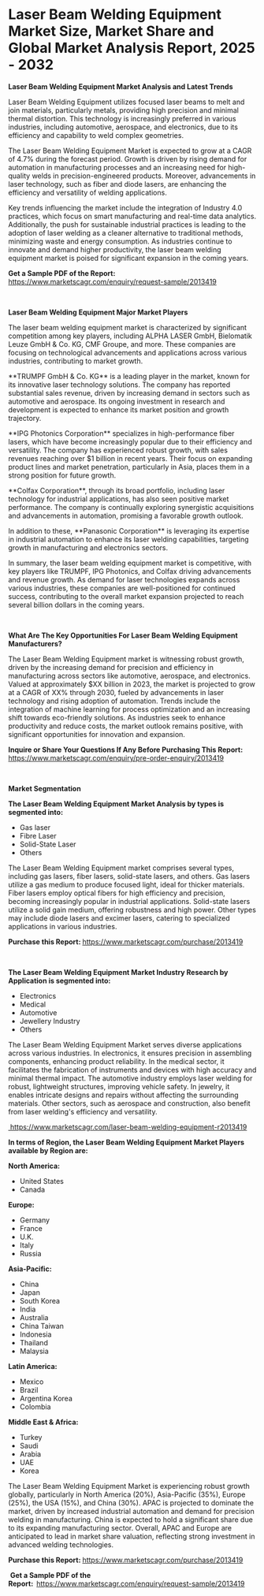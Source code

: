<p><h1>Laser Beam Welding Equipment Market Size, Market Share and Global Market Analysis Report, 2025 - 2032</h1></p><p><strong>Laser Beam Welding Equipment Market Analysis and Latest Trends</strong></p>
<p><p>Laser Beam Welding Equipment utilizes focused laser beams to melt and join materials, particularly metals, providing high precision and minimal thermal distortion. This technology is increasingly preferred in various industries, including automotive, aerospace, and electronics, due to its efficiency and capability to weld complex geometries.</p><p>The Laser Beam Welding Equipment Market is expected to grow at a CAGR of 4.7% during the forecast period. Growth is driven by rising demand for automation in manufacturing processes and an increasing need for high-quality welds in precision-engineered products. Moreover, advancements in laser technology, such as fiber and diode lasers, are enhancing the efficiency and versatility of welding applications.</p><p>Key trends influencing the market include the integration of Industry 4.0 practices, which focus on smart manufacturing and real-time data analytics. Additionally, the push for sustainable industrial practices is leading to the adoption of laser welding as a cleaner alternative to traditional methods, minimizing waste and energy consumption. As industries continue to innovate and demand higher productivity, the laser beam welding equipment market is poised for significant expansion in the coming years.</p></p>
<p><strong>Get a Sample PDF of the Report:&nbsp;</strong> <a href="https://www.marketscagr.com/enquiry/request-sample/2013419?utm_campaign=2304&utm_medium=2&utm_source=Github&utm_content=ia&utm_term=16042025&utm_id=laser-beam-welding-equipment">https://www.marketscagr.com/enquiry/request-sample/2013419</a></p>
<p>&nbsp;</p>
<p><strong>Laser Beam Welding Equipment Major Market Players</strong></p>
<p><p>The laser beam welding equipment market is characterized by significant competition among key players, including ALPHA LASER GmbH, Bielomatik Leuze GmbH & Co. KG, CMF Groupe, and more. These companies are focusing on technological advancements and applications across various industries, contributing to market growth.</p><p>**TRUMPF GmbH & Co. KG** is a leading player in the market, known for its innovative laser technology solutions. The company has reported substantial sales revenue, driven by increasing demand in sectors such as automotive and aerospace. Its ongoing investment in research and development is expected to enhance its market position and growth trajectory.</p><p>**IPG Photonics Corporation** specializes in high-performance fiber lasers, which have become increasingly popular due to their efficiency and versatility. The company has experienced robust growth, with sales revenues reaching over $1 billion in recent years. Their focus on expanding product lines and market penetration, particularly in Asia, places them in a strong position for future growth.</p><p>**Colfax Corporation**, through its broad portfolio, including laser technology for industrial applications, has also seen positive market performance. The company is continually exploring synergistic acquisitions and advancements in automation, promising a favorable growth outlook.</p><p>In addition to these, **Panasonic Corporation** is leveraging its expertise in industrial automation to enhance its laser welding capabilities, targeting growth in manufacturing and electronics sectors.</p><p>In summary, the laser beam welding equipment market is competitive, with key players like TRUMPF, IPG Photonics, and Colfax driving advancements and revenue growth. As demand for laser technologies expands across various industries, these companies are well-positioned for continued success, contributing to the overall market expansion projected to reach several billion dollars in the coming years.</p></p>
<p>&nbsp;</p>
<p><strong>What Are The Key Opportunities For Laser Beam Welding Equipment Manufacturers?</strong></p>
<p><p>The Laser Beam Welding Equipment market is witnessing robust growth, driven by the increasing demand for precision and efficiency in manufacturing across sectors like automotive, aerospace, and electronics. Valued at approximately $XX billion in 2023, the market is projected to grow at a CAGR of XX% through 2030, fueled by advancements in laser technology and rising adoption of automation. Trends include the integration of machine learning for process optimization and an increasing shift towards eco-friendly solutions. As industries seek to enhance productivity and reduce costs, the market outlook remains positive, with significant opportunities for innovation and expansion.</p></p>
<p><strong>Inquire or Share Your Questions If Any Before Purchasing This Report:</strong> <a href="https://www.marketscagr.com/enquiry/pre-order-enquiry/2013419?utm_campaign=2304&utm_medium=2&utm_source=Github&utm_content=ia&utm_term=16042025&utm_id=laser-beam-welding-equipment">https://www.marketscagr.com/enquiry/pre-order-enquiry/2013419</a></p>
<p>&nbsp;</p>
<p><strong>Market Segmentation</strong></p>
<p><strong>The Laser Beam Welding Equipment Market Analysis by types is segmented into:</strong></p>
<p><ul><li>Gas laser</li><li>Fibre Laser</li><li>Solid-State Laser</li><li>Others</li></ul></p>
<p><p>The Laser Beam Welding Equipment market comprises several types, including gas lasers, fiber lasers, solid-state lasers, and others. Gas lasers utilize a gas medium to produce focused light, ideal for thicker materials. Fiber lasers employ optical fibers for high efficiency and precision, becoming increasingly popular in industrial applications. Solid-state lasers utilize a solid gain medium, offering robustness and high power. Other types may include diode lasers and excimer lasers, catering to specialized applications in various industries.</p></p>
<p><strong>Purchase this Report:&nbsp;</strong><a href="https://www.marketscagr.com/purchase/2013419?utm_campaign=2304&utm_medium=2&utm_source=Github&utm_content=ia&utm_term=16042025&utm_id=laser-beam-welding-equipment">https://www.marketscagr.com/purchase/2013419</a></p>
<p>&nbsp;</p>
<p><strong>The Laser Beam Welding Equipment Market Industry Research by Application is segmented into:</strong></p>
<p><ul><li>Electronics</li><li>Medical</li><li>Automotive</li><li>Jewellery Industry</li><li>Others</li></ul></p>
<p><p>The Laser Beam Welding Equipment Market serves diverse applications across various industries. In electronics, it ensures precision in assembling components, enhancing product reliability. In the medical sector, it facilitates the fabrication of instruments and devices with high accuracy and minimal thermal impact. The automotive industry employs laser welding for robust, lightweight structures, improving vehicle safety. In jewelry, it enables intricate designs and repairs without affecting the surrounding materials. Other sectors, such as aerospace and construction, also benefit from laser welding's efficiency and versatility.</p></p>
<p><a href="https://www.marketscagr.com/laser-beam-welding-equipment-r2013419?utm_campaign=2304&utm_medium=2&utm_source=Github&utm_content=ia&utm_term=16042025&utm_id=laser-beam-welding-equipment">&nbsp;https://www.marketscagr.com/laser-beam-welding-equipment-r2013419</a></p>
<p><strong>In terms of Region, the Laser Beam Welding Equipment Market Players available by Region are:</strong></p>
<p>
    <p> <strong> North America: </strong>
        <ul>
            <li>United States</li>
            <li>Canada</li>
        </ul>
        </p> 
    <p> <strong> Europe: </strong>
        <ul>
            <li>Germany</li>
            <li>France</li>
            <li>U.K.</li>
            <li>Italy</li>
            <li>Russia</li>
        </ul>
        </p> 
    <p> <strong> Asia-Pacific: </strong>
        <ul>
            <li>China</li>
            <li>Japan</li>
            <li>South Korea</li>
            <li>India</li>
            <li>Australia</li>
            <li>China Taiwan</li>
            <li>Indonesia</li>
            <li>Thailand</li>
            <li>Malaysia</li>
        </ul>
        </p> 
    <p> <strong> Latin America: </strong>
        <ul>
            <li>Mexico</li>
            <li>Brazil</li>
            <li>Argentina Korea</li>
            <li>Colombia</li>
        </ul>
        </p> 
    <p> <strong> Middle East & Africa: </strong>
        <ul>
            <li>Turkey</li>
            <li>Saudi</li>
            <li>Arabia</li>
            <li>UAE</li>
            <li>Korea</li>
        </ul>
    </p>
    </p>
<p><p>The Laser Beam Welding Equipment Market is experiencing robust growth globally, particularly in North America (20%), Asia-Pacific (35%), Europe (25%), the USA (15%), and China (30%). APAC is projected to dominate the market, driven by increased industrial automation and demand for precision welding in manufacturing. China is expected to hold a significant share due to its expanding manufacturing sector. Overall, APAC and Europe are anticipated to lead in market share valuation, reflecting strong investment in advanced welding technologies.</p></p>
<p><strong>Purchase this Report: </strong><a href="https://www.marketscagr.com/purchase/2013419?utm_campaign=2304&utm_medium=2&utm_source=Github&utm_content=ia&utm_term=16042025&utm_id=laser-beam-welding-equipment">https://www.marketscagr.com/purchase/2013419</a></p>
<p>&nbsp;<strong>Get a Sample PDF of the Report:&nbsp;&nbsp;</strong><a href="https://www.marketscagr.com/enquiry/request-sample/2013419?utm_campaign=2304&utm_medium=2&utm_source=Github&utm_content=ia&utm_term=16042025&utm_id=laser-beam-welding-equipment">https://www.marketscagr.com/enquiry/request-sample/2013419</a></p>
<p><strong></strong></p>
<p><p></p><p></p><p></p></p>
